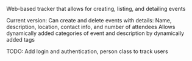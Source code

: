 Web-based tracker that allows for creating, listing, and detailing events

Current version: 
Can create and delete events with details: Name, description, location, contact info, and number of attendees
Allows dynamically added categories of event and description by dynamically added tags

TODO: Add login and authentication, person class to track users
